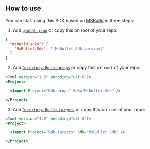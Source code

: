 ## How to use

You can start using this SDK based on [MSBuild](https://docs.microsoft.com/en-us/visualstudio/msbuild) in three steps:

1. Add [`global.json`](global.json) or copy this on root of your repo:

``` json
{
  "msbuild-sdks": {
    "MsBullet.Sdk": "[MsBullet.Sdk version]"
  }
}

```

2. Add [`Directory.Build.props`](Directory.Build.props) or copy this on `root` of your repo:

``` xml
<?xml version="1.0" encoding="utf-8"?>
<Project>

  <Import Project="Sdk.props" Sdk="MsBullet.Sdk" />

</Project>
```

3. Add [`Directory.Build.targets`](Directory.Build.targets) or copy this on `root` of your repo:

``` xml
<?xml version="1.0" encoding="utf-8"?>
<Project>

  <Import Project="Sdk.targets" Sdk="MsBullet.Sdk" />

</Project>
```
